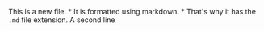 This is a new file. * It is formatted using markdown. * That's why it has the `.md` file extension.
A second line
